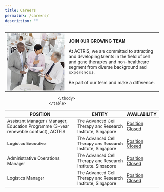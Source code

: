 ```yaml
---
title: Careers
permalink: /careers/
description: ""
---
```

<table>
	<tbody>
		<tr>
			<td style="width:40%">
				<img src="/images/shutterstock_376756795-1.jpg" align="right">
			</td>
			<td style="width:60%">
				<b>JOIN OUR GROWING TEAM</b>
				<br><br>
At ACTRIS, we are committed to attracting and developing talents in the field of cell and gene therapies and non-healthcare segment from diverse background and experiences.
<br><br>
Be part of our team and make a difference.
			</td>
		</tr>
	</tbody>
	</table><table class="table career-table">
                            <thead>
                                <tr>
                                    <th>POSITION</th>
                                    <th>ENTITY</th>
                                    <th>AVAILABILITY</th>
                                </tr>
                            </thead>
                            <tbody>
                             							<tr>
                                    <td>Assistant Manager / Manager, Education Programme (3-year renewable contract), ACTRIS</td>
                                    <td>The Advanced Cell Therapy and Research Institute, Singapore</td>
                                    <td><div class="closed-btn"><a href="https://www.actris.sg/wp-content/uploads/2021/07/Assistant-Manager-Manager-Education-Programme-3-year-renewable-contra....pdf">Position Closed</a></div></td>
                                </tr>
														<tr>
                                    <td>Logistics Executive</td>
                                    <td>The Advanced Cell Therapy and Research Institute, Singapore</td>
                                    <td><div class="closed-btn"><a href="https://www.actris.sg/wp-content/uploads/2021/02/Logistics-Executive_Job-posting-on-CRIS-website.pdf">Position Closed</a></div></td>
                                </tr>
														<tr>
                                    <td>Administrative Operations Manager</td>
                                    <td>The Advanced Cell Therapy and Research Institute, Singapore</td>
                                    <td><div class="closed-btn"><a href="https://www.actris.sg/wp-content/uploads/2021/02/Administrative-Operations-Manager-_Job-posting-on-CRIS-website.pdf">Position Closed</a></div></td>
                                </tr>
														<tr>
                                    <td>Logistics Manager</td>
                                    <td>The Advanced Cell Therapy and Research Institute, Singapore</td>
                                    <td><div class="closed-btn"><a href="https://www.actris.sg/wp-content/uploads/2021/02/Logistics-Manager_Job-posting-on-CRIS-website.pdf">Position Closed</a></div></td>
                                </tr>
							                                
                            </tbody>
                        </table>